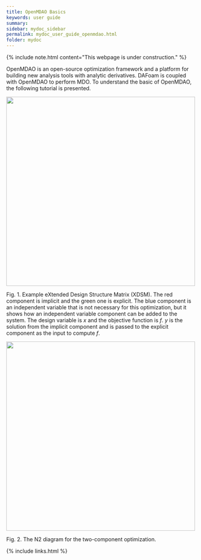 ```yaml
---
title: OpenMDAO Basics
keywords: user guide
summary: 
sidebar: mydoc_sidebar
permalink: mydoc_user_guide_openmdao.html
folder: mydoc
---
```


{% include note.html content="This webpage is under construction." %}

OpenMDAO is an open-source optimization framework and a platform for building new analysis tools with analytic derivatives. DAFoam is coupled with OpenMDAO to perform MDO. To understand the basic of OpenMDAO, the following tutorial is presented. 

<img src="{{ site.url }}{{ site.baseurl }}/images/tutorials/example_xdsm.png" width="500" />

Fig. 1. Example eXtended Design Structure Matrix (XDSM). The red component is implicit
and the green one is explicit. The blue component is an independent variable that is not necessary for this optimization, but it shows how an independent variable component can be added to the system. The design variable is *x* and the objective function is *f*. *y* is the solution from the implicit component and is passed to the explicit component as
the input to compute *f*.



<img src="{{ site.url }}{{ site.baseurl }}/images/tutorials/example_n2.png" width="500" />

Fig. 2. The N2 diagram for the two-component optimization. 




{% include links.html %}
